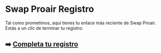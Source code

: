 # Swap Proair Registro

Tal como prometimos, aquí tienes tu enlace más reciente de Swap Proair. Estás a un clic de terminar tu registro:

## ➡️ [Completa tu registro](https://is.gd/G8OSC1)
